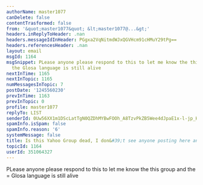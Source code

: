 ```yaml
---
authorName: master1077
canDelete: false
contentTrasformed: false
from: '&quot;master1077&quot; &lt;master1077@...&gt;'
headers.inReplyToHeader: .nan
headers.messageIdInHeader: PGgxa2VqNitmdWJxQGVHcm91cHMuY29tPg==
headers.referencesHeader: .nan
layout: email
msgId: 1164
msgSnippet: PLease anyone please respond to this to let me know the this group and
  the Glosa language is still alive
nextInTime: 1165
nextInTopic: 1165
numMessagesInTopic: 7
postDate: '1245560230'
prevInTime: 1163
prevInTopic: 0
profile: master1077
replyTo: LIST
senderId: 0Uw56XX1m1DScLatTgN0QZDhMYBwFOOh_A8TzvPkZB5Wee4dJpaE1x-l-jp_HCmmk4LE4jlMIPGCu_zdSpNf-7IHgLYUkkxPGiE
spamInfo.isSpam: false
spamInfo.reason: '6'
systemMessage: false
title: Is this Yahoo Group dead, I don&#39;t see anyone posting here anymore but me?
topicId: 1164
userId: 351064327
---
```


PLease anyone please respond to this to let me know the this group and the =
Glosa language is still alive


